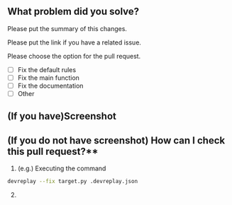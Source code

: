 ## What problem did you solve?

Please put the summary of this changes.

Please put the link if you have a related issue.

Please choose the option for the pull request.

* [ ] Fix the default rules
* [ ] Fix the main function
* [ ] Fix the documentation
* [ ] Other

## (If you have)Screenshot

## (If you do not have screenshot) How can I check this pull request?**

1. (e.g.) Executing the command

```sh
devreplay --fix target.py .devreplay.json
```

2.
